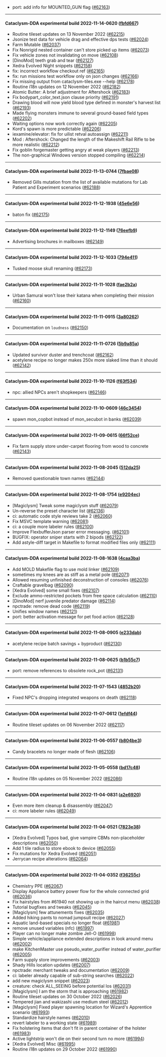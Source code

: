 * port: add info for MOUNTED_GUN flag ([#62163](https://github.com/CleverRaven/Cataclysm-DDA/pull/62163))

---

#### Cataclysm-DDA experimental build 2022-11-14-0620 ([fbfd667](https://github.com/CleverRaven/Cataclysm-DDA/releases/tag/cdda-experimental-2022-11-14-0620))

* Routine tileset updates on 13 November 2022 ([#62215](https://github.com/CleverRaven/Cataclysm-DDA/pull/62215))
* Jsonize test data for vehicle drag and effective dps tests ([#62024](https://github.com/CleverRaven/Cataclysm-DDA/pull/62024))
* Farm Mutable ([#62037](https://github.com/CleverRaven/Cataclysm-DDA/pull/62037))
* Fix Nonrigid nested container can't store picked up items ([#62073](https://github.com/CleverRaven/Cataclysm-DDA/pull/62073))
* Fix vehicle zones not invalidating on move ([#62108](https://github.com/CleverRaven/Cataclysm-DDA/pull/62108))
* [DinoMod] teeth grab and tear ([#62127](https://github.com/CleverRaven/Cataclysm-DDA/pull/62127))
* Xedra Evolved Night snippets ([#62158](https://github.com/CleverRaven/Cataclysm-DDA/pull/62158))
* fix: incorrect workflow checkout ref ([#62165](https://github.com/CleverRaven/Cataclysm-DDA/pull/62165))
* fix: run missions test workflow only on json changes ([#62166](https://github.com/CleverRaven/Cataclysm-DDA/pull/62166))
* Fix missing output from cataclysm-tiles.exe --help ([#62178](https://github.com/CleverRaven/Cataclysm-DDA/pull/62178))
* Routine i18n updates on 12 November 2022 ([#62182](https://github.com/CleverRaven/Cataclysm-DDA/pull/62182))
* Atomic Butter: A brief adjustment for Aftershock ([#62183](https://github.com/CleverRaven/Cataclysm-DDA/pull/62183))
* Fix bodypart_color_text.json clause priority ([#62191](https://github.com/CleverRaven/Cataclysm-DDA/pull/62191))
* Drawing blood will now yield blood type defined in monster's harvest list ([#62193](https://github.com/CleverRaven/Cataclysm-DDA/pull/62193))
* Made flying monsters immune to several ground-based field types ([#62202](https://github.com/CleverRaven/Cataclysm-DDA/pull/62202))
* Waiting options now work correctly again ([#62205](https://github.com/CleverRaven/Cataclysm-DDA/pull/62205))
* Kord's spawn is more predictable ([#62206](https://github.com/CleverRaven/Cataclysm-DDA/pull/62206))
* iexamine/elevator: fix for uilist retval autoassign ([#62211](https://github.com/CleverRaven/Cataclysm-DDA/pull/62211))
* Mod : Aftershock: Changed the length of the Makeshift Rail Rifle to be more realistic ([#62212](https://github.com/CleverRaven/Cataclysm-DDA/pull/62212))
* Fix goblin forgemaster getting angry at weak players ([#62213](https://github.com/CleverRaven/Cataclysm-DDA/pull/62213))
* The non-graphical Windows version stopped compiling ([#62214](https://github.com/CleverRaven/Cataclysm-DDA/pull/62214))

---

#### Cataclysm-DDA experimental build 2022-11-13-0744 ([7fbae08](https://github.com/CleverRaven/Cataclysm-DDA/releases/tag/cdda-experimental-2022-11-13-0744))

* Removed Gills mutation from the list of available mutations for Lab Patient and Experiment scenarios ([#62188](https://github.com/CleverRaven/Cataclysm-DDA/pull/62188))

---

#### Cataclysm-DDA experimental build 2022-11-12-1938 ([45e6e56](https://github.com/CleverRaven/Cataclysm-DDA/releases/tag/cdda-experimental-2022-11-12-1938))

* baton fix ([#62175](https://github.com/CleverRaven/Cataclysm-DDA/pull/62175))

---

#### Cataclysm-DDA experimental build 2022-11-12-1149 ([76eefb9](https://github.com/CleverRaven/Cataclysm-DDA/releases/tag/cdda-experimental-2022-11-12-1149))

* Advertising brochures in mailboxes ([#62149](https://github.com/CleverRaven/Cataclysm-DDA/pull/62149))

---

#### Cataclysm-DDA experimental build 2022-11-12-1033 ([794e411](https://github.com/CleverRaven/Cataclysm-DDA/releases/tag/cdda-experimental-2022-11-12-1033))

* Tusked moose skull renaming ([#62173](https://github.com/CleverRaven/Cataclysm-DDA/pull/62173))

---

#### Cataclysm-DDA experimental build 2022-11-11-1028 ([fae2b2a](https://github.com/CleverRaven/Cataclysm-DDA/releases/tag/cdda-experimental-2022-11-11-1028))

* Urban Samurai won't lose their katana when completing their mission ([#62160](https://github.com/CleverRaven/Cataclysm-DDA/pull/62160))

---

#### Cataclysm-DDA experimental build 2022-11-11-0915 ([3a80262](https://github.com/CleverRaven/Cataclysm-DDA/releases/tag/cdda-experimental-2022-11-11-0915))

* Documentation on `loudness` ([#62150](https://github.com/CleverRaven/Cataclysm-DDA/pull/62150))

---

#### Cataclysm-DDA experimental build 2022-11-11-0726 ([5b9a85a](https://github.com/CleverRaven/Cataclysm-DDA/releases/tag/cdda-experimental-2022-11-11-0726))

* Updated survivor duster and trenchcoat ([#62162](https://github.com/CleverRaven/Cataclysm-DDA/pull/62162))
* acetylene recipe no longer makes 250x more slaked lime than it should ([#62142](https://github.com/CleverRaven/Cataclysm-DDA/pull/62142))

---

#### Cataclysm-DDA experimental build 2022-11-10-1126 ([f63f534](https://github.com/CleverRaven/Cataclysm-DDA/releases/tag/cdda-experimental-2022-11-10-1126))

* npc: allied NPCs aren't shopkeepers ([#62146](https://github.com/CleverRaven/Cataclysm-DDA/pull/62146))

---

#### Cataclysm-DDA experimental build 2022-11-10-0609 ([46c3454](https://github.com/CleverRaven/Cataclysm-DDA/releases/tag/cdda-experimental-2022-11-10-0609))

* spawn mon_copbot instead of mon_secubot in banks ([#62039](https://github.com/CleverRaven/Cataclysm-DDA/pull/62039))

---

#### Cataclysm-DDA experimental build 2022-11-09-0615 ([66f52ce](https://github.com/CleverRaven/Cataclysm-DDA/releases/tag/cdda-experimental-2022-11-09-0615))

* Fix farm supply store under-carpet flooring from wood to concrete ([#62143](https://github.com/CleverRaven/Cataclysm-DDA/pull/62143))

---

#### Cataclysm-DDA experimental build 2022-11-08-2045 ([512da25](https://github.com/CleverRaven/Cataclysm-DDA/releases/tag/cdda-experimental-2022-11-08-2045))

* Removed questionable town names ([#62144](https://github.com/CleverRaven/Cataclysm-DDA/pull/62144))

---

#### Cataclysm-DDA experimental build 2022-11-08-1754 ([e9204ec](https://github.com/CleverRaven/Cataclysm-DDA/releases/tag/cdda-experimental-2022-11-08-1754))

* [Magiclysm] Tweak some magiclysm stuff ([#62079](https://github.com/CleverRaven/Cataclysm-DDA/pull/62079))
* Un-reverse the preset character list ([#62136](https://github.com/CleverRaven/Cataclysm-DDA/pull/62136))
* ci: automatic code style reviews take 2 ([#62060](https://github.com/CleverRaven/Cataclysm-DDA/pull/62060))
* Fix MSVC template warning ([#62081](https://github.com/CleverRaven/Cataclysm-DDA/pull/62081))
* ci: a couple more labeler rules ([#62100](https://github.com/CleverRaven/Cataclysm-DDA/pull/62100))
* Improve FlexbufferJson parser error messaging. ([#62101](https://github.com/CleverRaven/Cataclysm-DDA/pull/62101))
* BUGFIX: operator sniper starts with 2 bipods ([#62122](https://github.com/CleverRaven/Cataclysm-DDA/pull/62122))
* Add astyle-diff target in Makefile to format modified files only ([#62111](https://github.com/CleverRaven/Cataclysm-DDA/pull/62111))

---

#### Cataclysm-DDA experimental build 2022-11-08-1638 ([4caa3ba](https://github.com/CleverRaven/Cataclysm-DDA/releases/tag/cdda-experimental-2022-11-08-1638))

* Add MOLD Makefile flag to use mold linker ([#62109](https://github.com/CleverRaven/Cataclysm-DDA/pull/62109))
* sometimes my knees are as stiff as a metal pole ([#62071](https://github.com/CleverRaven/Cataclysm-DDA/pull/62071))
* Allowed resuming unfinished deconstruction of consoles ([#62076](https://github.com/CleverRaven/Cataclysm-DDA/pull/62076))
* Craftable gravelbag ([#62090](https://github.com/CleverRaven/Cataclysm-DDA/pull/62090))
* [Xedra Evolved] some small fixes ([#62107](https://github.com/CleverRaven/Cataclysm-DDA/pull/62107))
* Exclude ammo-restricted pockets from free space calculation ([#62110](https://github.com/CleverRaven/Cataclysm-DDA/pull/62110))
* [DinoMod] nerf juvenile predator damage ([#62114](https://github.com/CleverRaven/Cataclysm-DDA/pull/62114))
* npctrade: remove dead code ([#62119](https://github.com/CleverRaven/Cataclysm-DDA/pull/62119))
* Unifies window names ([#62121](https://github.com/CleverRaven/Cataclysm-DDA/pull/62121))
* port: better activation message for pet food action ([#62128](https://github.com/CleverRaven/Cataclysm-DDA/pull/62128))

---

#### Cataclysm-DDA experimental build 2022-11-08-0905 ([e233dab](https://github.com/CleverRaven/Cataclysm-DDA/releases/tag/cdda-experimental-2022-11-08-0905))

* acetylene recipe batch savings + byproduct ([#62130](https://github.com/CleverRaven/Cataclysm-DDA/pull/62130))

---

#### Cataclysm-DDA experimental build 2022-11-08-0625 ([b1b55c7](https://github.com/CleverRaven/Cataclysm-DDA/releases/tag/cdda-experimental-2022-11-08-0625))

* port: remove references to obsolete rock_pot ([#62131](https://github.com/CleverRaven/Cataclysm-DDA/pull/62131))

---

#### Cataclysm-DDA experimental build 2022-11-07-1543 ([4852b20](https://github.com/CleverRaven/Cataclysm-DDA/releases/tag/cdda-experimental-2022-11-07-1543))

* Fixed NPC's dropping integrated weapons on death ([#62118](https://github.com/CleverRaven/Cataclysm-DDA/pull/62118))

---

#### Cataclysm-DDA experimental build 2022-11-07-0612 ([1efdf44](https://github.com/CleverRaven/Cataclysm-DDA/releases/tag/cdda-experimental-2022-11-07-0612))

* Routine tileset updates on 06 November 2022 ([#62117](https://github.com/CleverRaven/Cataclysm-DDA/pull/62117))

---

#### Cataclysm-DDA experimental build 2022-11-06-0557 ([b804be3](https://github.com/CleverRaven/Cataclysm-DDA/releases/tag/cdda-experimental-2022-11-06-0557))

* Candy bracelets no longer made of flesh ([#62106](https://github.com/CleverRaven/Cataclysm-DDA/pull/62106))

---

#### Cataclysm-DDA experimental build 2022-11-05-0558 ([bd17c48](https://github.com/CleverRaven/Cataclysm-DDA/releases/tag/cdda-experimental-2022-11-05-0558))

* Routine i18n updates on 05 November 2022 ([#62086](https://github.com/CleverRaven/Cataclysm-DDA/pull/62086))

---

#### Cataclysm-DDA experimental build 2022-11-04-0831 ([a2e6920](https://github.com/CleverRaven/Cataclysm-DDA/releases/tag/cdda-experimental-2022-11-04-0831))

* Even more item cleanup & disassembly ([#62047](https://github.com/CleverRaven/Cataclysm-DDA/pull/62047))
* ci: more labeler rules ([#62049](https://github.com/CleverRaven/Cataclysm-DDA/pull/62049))

---

#### Cataclysm-DDA experimental build 2022-11-04-0521 ([7823e38](https://github.com/CleverRaven/Cataclysm-DDA/releases/tag/cdda-experimental-2022-11-04-0521))

* [Xedra Evolved] Typos bad, give vampire CBMs non-placeholder descriptions ([#62050](https://github.com/CleverRaven/Cataclysm-DDA/pull/62050))
* Add 1 tile radius to store ebook to device ([#62055](https://github.com/CleverRaven/Cataclysm-DDA/pull/62055))
* Fix mutations for Xedra Evolved ([#62051](https://github.com/CleverRaven/Cataclysm-DDA/pull/62051))
* Jerrycan recipe alterations ([#62064](https://github.com/CleverRaven/Cataclysm-DDA/pull/62064))

---

#### Cataclysm-DDA experimental build 2022-11-04-0352 ([f36255c](https://github.com/CleverRaven/Cataclysm-DDA/releases/tag/cdda-experimental-2022-11-04-0352))

* Chemistry PPE ([#62067](https://github.com/CleverRaven/Cataclysm-DDA/pull/62067))
* Display Appliance battery power flow for the whole connected grid ([#62036](https://github.com/CleverRaven/Cataclysm-DDA/pull/62036))
* Fix hairstyles from #61940 not showing up in the haircut menu ([#62038](https://github.com/CleverRaven/Cataclysm-DDA/pull/62038))
* Tutorial bugfixes and tweaks ([#62045](https://github.com/CleverRaven/Cataclysm-DDA/pull/62045))
* [Magiclysm] few attunements fixes ([#62035](https://github.com/CleverRaven/Cataclysm-DDA/pull/62035))
* Added hiking pants to nomad jumpsuit recipe ([#62027](https://github.com/CleverRaven/Cataclysm-DDA/pull/62027))
* Aquatic land-based specials no longer float ([#61981](https://github.com/CleverRaven/Cataclysm-DDA/pull/61981))
* remove unused variables (nfc) ([#61997](https://github.com/CleverRaven/Cataclysm-DDA/pull/61997))
* Player can no longer make zombie Jell-O ([#61998](https://github.com/CleverRaven/Cataclysm-DDA/pull/61998))
* Simple vehicle/appliance extended descriptions in look around menu ([#62002](https://github.com/CleverRaven/Cataclysm-DDA/pull/62002))
* make KitchenMaster use pseudo_water_purifier instead of water_purifier ([#62005](https://github.com/CleverRaven/Cataclysm-DDA/pull/62005))
* Farm supply store improvements ([#62003](https://github.com/CleverRaven/Cataclysm-DDA/pull/62003))
* Shady Hills location updates ([#62007](https://github.com/CleverRaven/Cataclysm-DDA/pull/62007))
* npctrade: merchant tweaks and documentation ([#62009](https://github.com/CleverRaven/Cataclysm-DDA/pull/62009))
* ci: labeler already capable of sub-string searches ([#62022](https://github.com/CleverRaven/Cataclysm-DDA/pull/62022))
* add new magiclysm snippet ([#62023](https://github.com/CleverRaven/Cataclysm-DDA/pull/62023))
* creature: check ALL_SEEING before potential los ([#62031](https://github.com/CleverRaven/Cataclysm-DDA/pull/62031))
* [Magiclysm] I am the storm that is approaching ([#61982](https://github.com/CleverRaven/Cataclysm-DDA/pull/61982))
* Routine tileset updates on 30 October 2022 ([#62026](https://github.com/CleverRaven/Cataclysm-DDA/pull/62026))
* Tempered jian and wakizashi use medium steel ([#62012](https://github.com/CleverRaven/Cataclysm-DDA/pull/62012))
* [Magiclysm] Fixed player spawning location for Wizard's Apprentice scenario ([#61993](https://github.com/CleverRaven/Cataclysm-DDA/pull/61993))
* Standardize hairstyle names ([#62010](https://github.com/CleverRaven/Cataclysm-DDA/pull/62010))
* revert labeler to a working state ([#61989](https://github.com/CleverRaven/Cataclysm-DDA/pull/61989))
* Fix holstering items that don't fit in parent container of the holster ([#61983](https://github.com/CleverRaven/Cataclysm-DDA/pull/61983))
* Active lightstrip won't die on their second turn no more ([#61994](https://github.com/CleverRaven/Cataclysm-DDA/pull/61994))
* [Xedra Evolved] Misc ([#61995](https://github.com/CleverRaven/Cataclysm-DDA/pull/61995))
* Routine i18n updates on 29 October 2022 ([#61990](https://github.com/CleverRaven/Cataclysm-DDA/pull/61990))
